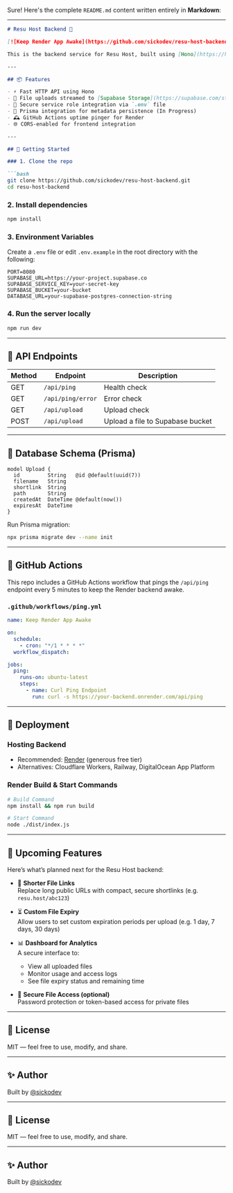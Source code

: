 Sure! Here's the complete `README.md` content written entirely in **Markdown**:

---

````markdown
# Resu Host Backend 🦉

[![Keep Render App Awake](https://github.com/sickodev/resu-host-backend/actions/workflows/ping.yml/badge.svg)](https://github.com/sickodev/resu-host-backend/actions/workflows/ping.yml)

This is the backend service for Resu Host, built using [Hono](https://hono.dev) — a fast, lightweight web framework for building APIs.

---

## 📦 Features

- ⚡ Fast HTTP API using Hono
- 📁 File uploads streamed to [Supabase Storage](https://supabase.com/storage)
- 🔐 Secure service role integration via `.env` file
- 🧬 Prisma integration for metadata persistence (In Progress)
- 🕰 GitHub Actions uptime pinger for Render
- 🌐 CORS-enabled for frontend integration

---

## 🚀 Getting Started

### 1. Clone the repo

```bash
git clone https://github.com/sickodev/resu-host-backend.git
cd resu-host-backend
````

### 2. Install dependencies

```bash
npm install
```

### 3. Environment Variables

Create a `.env` file or edit `.env.example` in the root directory with the following:

```env
PORT=8080
SUPABASE_URL=https://your-project.supabase.co
SUPABASE_SERVICE_KEY=your-secret-key
SUPABASE_BUCKET=your-bucket
DATABASE_URL=your-supabase-postgres-connection-string
```

### 4. Run the server locally

```bash
npm run dev
```

---

## 🔌 API Endpoints

| Method | Endpoint          | Description                      |
|--------|-------------------|----------------------------------|
| GET    | `/api/ping`       | Health check                     |
| GET    | `/api/ping/error` | Error check                      |
| GET    | `/api/upload`     | Upload check                     |
| POST   | `/api/upload`     | Upload a file to Supabase bucket |

---

## 🧬 Database Schema (Prisma)

```prisma
model Upload {
  id         String   @id @default(uuid(7))
  filename   String
  shortlink  String
  path       String
  createdAt  DateTime @default(now())
  expiresAt  DateTime
}
```

Run Prisma migration:

```bash
npx prisma migrate dev --name init
```

---

## 🧪 GitHub Actions

This repo includes a GitHub Actions workflow that pings the `/api/ping` endpoint every 5 minutes to keep the Render backend awake.

### `.github/workflows/ping.yml`

```yaml
name: Keep Render App Awake

on:
  schedule:
    - cron: "*/1 * * * *"
  workflow_dispatch:

jobs:
  ping:
    runs-on: ubuntu-latest
    steps:
      - name: Curl Ping Endpoint
        run: curl -s https://your-backend.onrender.com/api/ping
```

---

## 🚀 Deployment

### Hosting Backend

* Recommended: [Render](https://render.com) (generous free tier)
* Alternatives: Cloudflare Workers, Railway, DigitalOcean App Platform

### Render Build & Start Commands

```bash
# Build Command
npm install && npm run build

# Start Command
node ./dist/index.js
```

---

## 🔮 Upcoming Features

Here’s what’s planned next for the Resu Host backend:

- 🔗 **Shorter File Links**  
  Replace long public URLs with compact, secure shortlinks (e.g. `resu.host/abc123`)

- ⏳ **Custom File Expiry**  
  Allow users to set custom expiration periods per upload (e.g. 1 day, 7 days, 30 days)

- 📊 **Dashboard for Analytics**  
  A secure interface to:
    - View all uploaded files
    - Monitor usage and access logs
    - See file expiry status and remaining time

- 🔐 **Secure File Access (optional)**  
  Password protection or token-based access for private files

---

## 📜 License

MIT — feel free to use, modify, and share.

---

## ✨ Author

Built by [@sickodev](https://github.com/sickodev)


---

## 📜 License

MIT — feel free to use, modify, and share.

---

## ✨ Author

Built by [@sickodev](https://github.com/sickodev)
